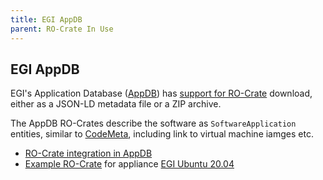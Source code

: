 ```yaml
---
title: EGI AppDB
parent: RO-Crate In Use
---
```

<!--
   Copyright 2019-2024 RO-Crate contributors
   <https://github.com/ResearchObject/ro-crate/graphs/contributors>

   Licensed under the Apache License, Version 2.0 (the "License");
   you may not use this file except in compliance with the License.
   You may obtain a copy of the License at

       http://www.apache.org/licenses/LICENSE-2.0

   Unless required by applicable law or agreed to in writing, software
   distributed under the License is distributed on an "AS IS" BASIS,
   WITHOUT WARRANTIES OR CONDITIONS OF ANY KIND, either express or implied.
   See the License for the specific language governing permissions and
   limitations under the License.
-->

## EGI AppDB

EGI's Application Database ([AppDB](https://appdb.egi.eu/)) has [support for RO-Crate](https://wiki.appdb.egi.eu/docs/integration/ro-crate/) download, either as a JSON-LD metadata file or a ZIP archive.

The AppDB RO-Crates describe the software as `SoftwareApplication` entities, similar to [CodeMeta](https://codemeta.github.io/), including link to virtual machine iamges etc. 

* [RO-Crate integration in AppDB](https://wiki.appdb.egi.eu/docs/integration/ro-crate/)
* [Example RO-Crate](https://appdb.egi.eu/store/vappliance/egi.ubuntu.20.04#) for appliance [EGI Ubuntu 20.04](https://appdb.egi.eu/store/vappliance/egi.ubuntu.20.04)


<!--
[![appdb logo](../assets/img/appdb.svg)](https://appdb.org/)

[appdb](https://reliance.rohub.org/) (EXAMPLE-ACRONYM), is a...

appdb uses RO-Crate for ... as ....

appdb works with Project X, .....

![appdb screenshot with RO-Crate(../assets/img/appdb-screenshot.png)


## RO-Crate in appdb

(Show practically how RO-Crate is used, link to profile of RO-Crate, etc.)

The appdb API supports [RO-Crate export](http://appdb.org/docs/ro-crate) as...

appdb also plans to do...

appdb:
```
curl -H "Accept: application/ld+json" https://appdb.com/ro-crate/a72f314d

{
  "@context": { … },
  "@graph": [
   …
    {
      "@id": "./",
      "hasPart": […],
      "@type": "Dataset",
    }
   …
}
```


## Resources

* [appdb Homepage](https://appdb.org/)
* [appdb documentation](https://appdb.org/docs/)
* [RO-Crate profile for appdb](https://appdb.org/crate-profile)
* [appdb Tutorials](https://appdb.org/docs/tutorial)
* [appdb presentation](http://appdb.org/)

## Publications

Alice Land, Bob Bunny (2020):  
**appdb and RO-Crate**.  
_appdb Journal_ **0**(1)
<https://doi.org/10.1234/appdb>  
[[preprint](http://appdb.com/preprint.pdf)]

-->
